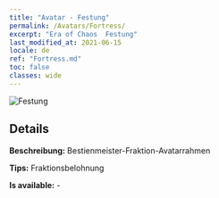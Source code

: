 ```yaml
---
title: "Avatar - Festung"
permalink: /Avatars/Fortress/
excerpt: "Era of Chaos  Festung"
last_modified_at: 2021-06-15
locale: de
ref: "Fortress.md"
toc: false
classes: wide
---
```

 ![Festung](/images/a/avatarFrame_46.png)

## Details

 **Beschreibung:** Bestienmeister-Fraktion-Avatarrahmen 

 **Tips:** Fraktionsbelohnung 

 **Is available:**  - 

